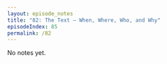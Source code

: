 ```yaml
---
layout: episode_notes
title: "82: The Text — When, Where, Who, and Why"
episodeIndex: 85
permalink: /82
---
```

No notes yet.
